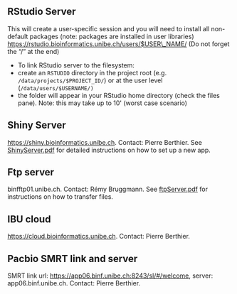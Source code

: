 ## RStudio Server

This will create a user-specific session and you will need to install all non-default packages (note: packages are installed in user libraries)  
https://rstudio.bioinformatics.unibe.ch/users/$USER\_NAME/ (Do not forget the “/” at the end)

*   To link RStudio server to the filesystem:
*   create an `RSTUDIO` directory in the project root (e.g. `/data/projects/$PROJECT_ID/`) or at the user level  (`/data/users/$USERNAME/)`
*   the folder will appear in your RStudio home directory (check the files pane). Note: this may take up to 10&#39; (worst case scenario)

## Shiny Server

https://shiny.bioinformatics.unibe.ch. Contact: Pierre Berthier. See [ShinyServer.pdf](https://projects.bioinformatics.unibe.ch/attachments/105/ShinyServer.pdf) for detailed instructions on how to set up a new app.

## Ftp server

binfftp01.unibe.ch. Contact: Rémy Bruggmann. See [ftpServer.pdf](https://projects.bioinformatics.unibe.ch/attachments/20/ftpServer.pdf) for instructions on how to transfer files.

## IBU cloud

https://cloud.bioinformatics.unibe.ch. Contact: Pierre Berthier.

## Pacbio SMRT link and server

SMRT link url: https://app06.binf.unibe.ch:8243/sl/#/welcome, server: app06.binf.unibe.ch. Contact: Pierre Berthier.
